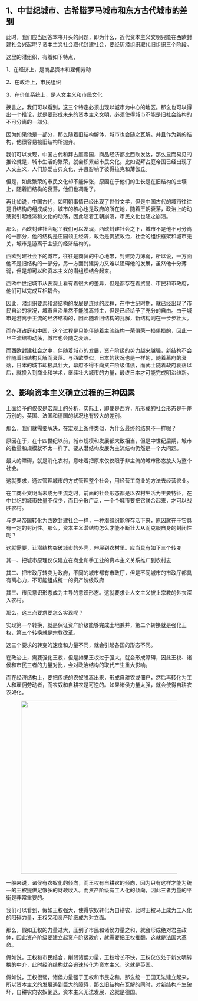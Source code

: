 <h2>1、中世纪城市、古希腊罗马城市和东方古代城市的差别</h2><p>此时，我们应当回答本书开头的问题，即为什么，近代资本主义文明只能在西欧封建社会兴起呢？资本主义社会取代封建社会，要经历潜组织取代旧组织三个阶段。</p><p>这里的潜组织，有着如下特点，</p><p>1、在经济上，是商品资本和雇佣劳动</p><p>2、在政治上，市民组织</p><p>3、在价值系统上，是人文主义和市民文化</p><p>换言之，我们可以看到，这三个特定必须出现以城市为中心的地区。那么也可以得出一个推论，就是要形成未来的资本主义文明，必须使得城市不能是旧社会结构的不可分离的一部分。</p><p>因为如果他是一部分，那么随着旧结构解体，城市也会随之瓦解。并且作为新的结构，他很容易被旧结构所抛弃。</p><p>我们可以发现，中国古代和拜占庭帝国，商品经济都比西欧发达，那么显而易见的推论就是，城市生活的繁荣，就会积累起市民文化。比如说拜占庭帝国已经出现了人文主义，人们热爱古典文化，并且影响了彼得拉克和薄伽丘。</p><p>但是，如此繁荣的市民文化却不能伸张，原因在于他们的生长是在旧结构的土壤上，随着旧结构的衰落，他们也凋谢了。</p><p>再比如说，中国古代，如明朝事情已经出现了世俗文学，但是中国古代的城市往往是旧结构的组成成分，城市的核心也是政府的所在地，随着王朝衰落，政治上的动荡就引起经济和文化的动荡，因此随着王朝崩溃，市民文化也随之崩溃。</p><p>那么，西欧封建社会呢？我们可以发现，西欧封建社会之下，城市不是他不可分离的一部分，他的结构是庄园领主经济，政治是贵族政治，社会的组织框架和城市无关，城市是游离于主流的经济结构的。</p><p>西欧封建社会下的城市，往往是商贸的中心地带，封建势力薄弱，所以说，一方面他不是旧结构的一部分，另一方面封建势力又难以阻碍他的发展，虽然他十分薄弱，但是却可以和资本主义的潜组织结合起来。</p><p>西欧中世纪城市从表观上看有着很大的差异，但是都存在着贸易、市民和市政府，他们可以完成互相耦合。</p><p>因此，潜组织要素和潜结构的发展是连续的过程，在中世纪时期，就已经出现了市民自治的状况，城市自治虽然不能脱离领主，但是已经给予了充分的自由。由于城市是游离于主流的经济结构的，因此随着旧结构的瓦解，新结构则在一步步壮大。</p><p>而在拜占庭和中国，这个过程是只能伴随着主流结构一荣俱荣一损俱损的，因此一旦主流结构动荡，城市也会随之衰落。</p><p>而西欧封建社会之中，伴随着城市的发展，资产阶级的势力越来越强，新结构不会伴随着旧结构瓦解而衰落。与西欧类似，日本的状况也是一样的，随着幕府的衰落，日本的城市却极具壮大，幕府不得不向资产阶级借债，而武士随着政府衰落以后，就投入到商业和学术，继续壮大城市的力量，最终日本才可能完成明治维新。</p><h2>2、影响资本主义确立过程的三种因素</h2><p>上面给予的仅仅是宏观上的分析，实际上，即使是西方，所形成的社会形态是千差万别的。英国、法国和德国的状况也有较大的差别。</p><p>那么，我们就需要解决，在宏观上条件类似，为什么最终的结果不一样呢？</p><p>原因在于，在十四世纪以前，城市规模和发展都大致相当，但是中世纪后期，城市的数量和规模就不太一样了。要从潜结构发展为主流结构仍然是一个大问题。</p><p>最大的障碍，就是消化农村，意味着把原来仅仅限于非主流的城市形态放大为整个社会。</p><p>这就要求，通过管理城市的方式管理整个社会，用经营工商业的方法去经营农业。</p><p>在工商业文明尚未成为主流之时，前面的社会形态都是以农村生活为主要特征，在中世纪的城市数量不仅少，而且分散广泛，一个个城市要把它联合起来，才可以战胜农村。</p><p>与罗马帝国转化为西欧封建社会一样，一种潜组织能够存活下来，原因就在于它具有一定的封闭性。那么，资本主义潜结构怎么才能不断壮大从而克服自身的封闭性呢？</p><p>这就需要，让潜结构突破城市的外壳，伸展到农村里。应当具有如下三个转变</p><p>其一、把城市原理仅仅建立在商业和手工业的资本主义关系推广到农村去</p><p>其二、把市政厅转变为政府，不同的城市都有市政厅，但是不同城市的市政厅都具有离心力，不可能组成统一的资产阶级政府</p><p>其三、市民意识形态成为主导的意识形态。这就要求让人文主义披上宗教的外衣深入农村。</p><p>那么，这三点要求要怎么实现呢？</p><p>实现第一个转换，就是保证资产阶级能够完成土地兼并，第二个转换就是强化王权，第三个转换就是宗教改革。</p><p>这三个要求的转变的速度和力量不同，就会引起各国的形态不同。</p><p>在政治上，需要强化王权，但是如果王权过于强大，就会形成障碍，因此王权、诸侯和市民三者的力量对比，会对政治结构的取代产生重大影响。</p><p>而在经济结构上，要把传统的农奴脱离出来，形成自耕农或佃户，然后再转化为工人和雇佣劳动者，而农奴和自耕农是可逆的。如果诸侯力量太强，就会使得自耕农农奴化。</p><figure data-size="normal"><img src="https://pic4.zhimg.com/v2-f91a01890072c7b7acd94414ef6a8a93_b.jpg" data-caption="" data-size="normal" data-rawwidth="469" data-rawheight="396" class="origin_image zh-lightbox-thumb" width="469" data-original="https://pic4.zhimg.com/v2-f91a01890072c7b7acd94414ef6a8a93_r.jpg"></figure><p>一般来说，诸侯有农奴化的倾向，而王权有自耕农的倾向，因为只有这样才能为统一的王权提供足够多的财政收入。而资产阶级有工人化的倾向，因此三者力量的平衡是非常重要的。</p><p>我们可以看到，假如王权强大，使得农奴转化为自耕农，此时王权马上成为工人化的阻碍力量，王权又和资产阶级成为对立面。</p><p>那么，假如王权的力量过大，压到了市民和诸侯力量之和，就会形成绝对君主政体，因此资产阶级要建立起资产阶级政府，就需要把王权推翻，这就是法国大革命。</p><p>假如说，王权和市民结合，削弱诸侯力量，王权增长不快，王权仅仅处于新文明转换的中介，此时经济结构就会迅速转化为资本主义，这就是英国。</p><p>假如说，王权很弱，诸侯力量强于王权和市民之和，那么统一王国无法建立起来，所以资本主义的发展遇到巨大的障碍，那么旧结构在瓦解的同时，对新结构产生破坏，自耕农向农奴倒退，资本主义无法发展，这就是德国。</p><p></p>